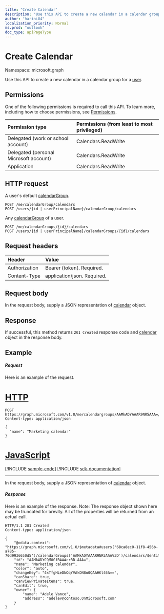 ```yaml
---
title: "Create Calendar"
description: "Use this API to create a new calendar in a calendar group for a user."
author: "harini84"
localization_priority: Normal
ms.prod: "outlook"
doc_type: apiPageType
---
```


# Create Calendar

Namespace: microsoft.graph

Use this API to create a new calendar in a calendar group for a [user](../resources/user.md).

## Permissions

One of the following permissions is required to call this API. To learn more, including how to choose permissions, see [Permissions](/graph/permissions-reference).

| Permission type                        | Permissions (from least to most privileged) |
| :------------------------------------- | :------------------------------------------ |
| Delegated (work or school account)     | Calendars.ReadWrite                         |
| Delegated (personal Microsoft account) | Calendars.ReadWrite                         |
| Application                            | Calendars.ReadWrite                         |

## HTTP request

<!-- { "blockType": "ignored" } -->

A user's default [calendarGroup](../resources/calendargroup.md).

```http
POST /me/calendarGroup/calendars
POST /users/{id | userPrincipalName}/calendarGroup/calendars
```

Any [calendarGroup](../resources/calendargroup.md) of a user.

```http
POST /me/calendarGroups/{id}/calendars
POST /users/{id | userPrincipalName}/calendarGroups/{id}/calendars
```

## Request headers

| Header        | Value                       |
| :------------ | :-------------------------- |
| Authorization | Bearer {token}. Required.   |
| Content-Type  | application/json. Required. |

## Request body

In the request body, supply a JSON representation of [calendar](../resources/calendar.md) object.

## Response

If successful, this method returns `201 Created` response code and [calendar](../resources/calendar.md) object in the response body.

## Example

##### Request

Here is an example of the request.


# [HTTP](#tab/http)
<!-- {
  "blockType": "request",
  "sampleKeys": ["AAMkADYAAAR9NR5AAA="],
  "name": "create_calendar_from_calendargroup"
}-->

```http
POST https://graph.microsoft.com/v1.0/me/calendargroups/AAMkADYAAAR9NR5AAA=/calendars
Content-type: application/json

{
  "name": "Marketing calendar"
}
```
# [JavaScript](#tab/javascript)
[!INCLUDE [sample-code](../includes/snippets/javascript/create-calendar-from-calendargroup-javascript-snippets.md)]
[!INCLUDE [sdk-documentation](../includes/snippets/snippets-sdk-documentation-link.md)]

---


In the request body, supply a JSON representation of [calendar](../resources/calendar.md) object.

##### Response

Here is an example of the response. Note: The response object shown here may be truncated for brevity. All of the properties will be returned from an actual call.

<!-- {
  "blockType": "response",
  "truncated": true,
  "@odata.type": "microsoft.graph.calendar"
} -->

```http
HTTP/1.1 201 Created
Content-type: application/json

{
    "@odata.context": "https://graph.microsoft.com/v1.0/$metadata#users('68ca8ec0-11f8-456b-a785-70d9936650d5')/calendarGroups('AAMkADYAAAR9NR5AAA%3D')/calendars/$entity",
    "id": "AAMkADYCQM0GfRAAAcrRD-AAA=",
    "name": "Marketing calendar",
    "color": "auto",
    "changeKey": "4xTfgHLeDkOqYVAkDNBn0QAAHKl46A==",
    "canShare": true,
    "canViewPrivateItems": true,
    "canEdit": true,
    "owner": {
        "name": "Adele Vance",
        "address": "adelev@contoso.OnMicrosoft.com"
    }
}
```

<!-- uuid: 8fcb5dbc-d5aa-4681-8e31-b001d5168d79
2015-10-25 14:57:30 UTC -->

<!-- {
  "type": "#page.annotation",
  "description": "Create Calendar",
  "keywords": "",
  "section": "documentation",
  "tocPath": "",
  "suppressions": [
  ]
}-->


